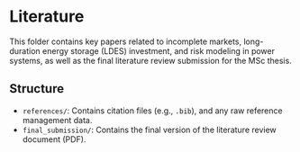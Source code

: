 # Literature

This folder contains key papers related to incomplete markets, long-duration energy storage (LDES) investment, and risk modeling in power systems, as well as the final literature review submission for the MSc thesis.

## Structure

- `references/`: Contains citation files (e.g., `.bib`), and any raw reference management data.
- `final_submission/`: Contains the final version of the literature review document (PDF).

